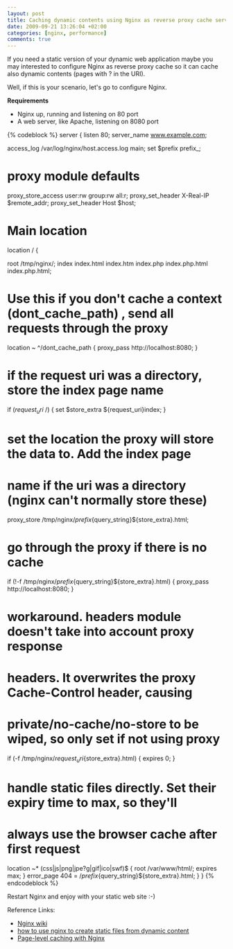 ```yaml
--- 
layout: post
title: Caching dynamic contents using Nginx as reverse proxy cache server
date: 2009-09-21 13:26:04 +02:00
categories: [nginx, performance]
comments: true
---
```

If you need a static version of your dynamic web application maybe you may interested to configure Nginx as reverse proxy cache so it can cache also dynamic contents (pages with ? in the URI).

Well, if this is your scenario, let's go to configure Nginx.

<strong>Requirements</strong>
- Nginx up, running and listening on 80 port
- A web server, like Apache, listening on 8080 port 

{% codeblock %}
server {
listen       80;
server_name  www.example.com;

access_log  /var/log/nginx/host.access.log  main;
set $prefix  prefix_;

# proxy module defaults
proxy_store_access   user:rw  group:rw  all:r;
proxy_set_header  X-Real-IP  $remote_addr;
proxy_set_header  Host       $host;

# Main location
location / {

root /tmp/nginx/;
index index.html index.htm index.php index.php.html index.php.html;

# Use this if you don't cache a context (dont_cache_path) , send all requests through the proxy
location ~ ^/dont_cache_path {
  proxy_pass http://localhost:8080;
}

# if the request uri was a directory, store the index page name
if ($request_uri ~ /$) {
  set $store_extra ${request_uri}index;
}

# set the location the proxy will store the data to. Add the index page
# name if the uri was a directory (nginx can't normally store these)
proxy_store /tmp/nginx/${prefix}${query_string}${store_extra}.html;

# go through the proxy if there is no cache
if (!-f /tmp/nginx/${prefix}${query_string}${store_extra}.html) {
  proxy_pass http://localhost:8080;
}

# workaround. headers module doesn't take into account proxy response
# headers. It overwrites the proxy Cache-Control header, causing
# private/no-cache/no-store to be wiped, so only set if not using proxy
if (-f /tmp/nginx/${request_uri}${store_extra}.html) {
  expires 0;
}

# handle static files directly. Set their expiry time to max, so they'll
# always use the browser cache after first request
location ~* (css|js|png|jpe?g|gif|ico|swf)$ {
  root /var/www/html/;
  expires max;
}
error_page 404 = /${prefix}${query_string}${store_extra}.html;
}
}
{% endcodeblock %}

Restart Nginx and enjoy with your static web site :-)

Reference Links:
<ul>
<li><a href="http://wiki.nginx.org/Main">Nginx wiki</a></li>
<li><a href="http://mark.ossdl.de/2009/07/nginx-to-create-static-files-from-dynamic-content/">how to use nginx to create static files from dynamic content</a></li>
<li><a href="http://www.webtatic.com/blog/2008/04/page-level-caching-with-nginx/">Page-level caching with Nginx</a></li>
</ul>
